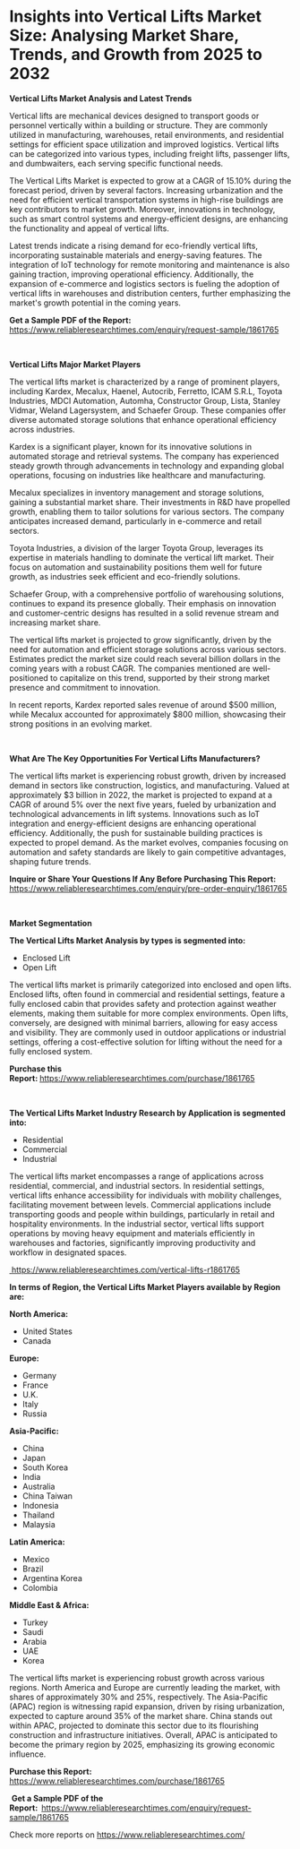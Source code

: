 <p><h1>Insights into Vertical Lifts Market Size: Analysing Market Share, Trends, and Growth from 2025 to 2032</h1></p><p><strong>Vertical Lifts Market Analysis and Latest Trends</strong></p>
<p><p>Vertical lifts are mechanical devices designed to transport goods or personnel vertically within a building or structure. They are commonly utilized in manufacturing, warehouses, retail environments, and residential settings for efficient space utilization and improved logistics. Vertical lifts can be categorized into various types, including freight lifts, passenger lifts, and dumbwaiters, each serving specific functional needs.</p><p>The Vertical Lifts Market is expected to grow at a CAGR of 15.10% during the forecast period, driven by several factors. Increasing urbanization and the need for efficient vertical transportation systems in high-rise buildings are key contributors to market growth. Moreover, innovations in technology, such as smart control systems and energy-efficient designs, are enhancing the functionality and appeal of vertical lifts.</p><p>Latest trends indicate a rising demand for eco-friendly vertical lifts, incorporating sustainable materials and energy-saving features. The integration of IoT technology for remote monitoring and maintenance is also gaining traction, improving operational efficiency. Additionally, the expansion of e-commerce and logistics sectors is fueling the adoption of vertical lifts in warehouses and distribution centers, further emphasizing the market's growth potential in the coming years.</p></p>
<p><strong>Get a Sample PDF of the Report:&nbsp;</strong> <a href="https://www.reliableresearchtimes.com/enquiry/request-sample/1861765?utm_campaign=3063&utm_medium=2&utm_source=Github&utm_content=ia&utm_term=08042025&utm_id=vertical-lifts">https://www.reliableresearchtimes.com/enquiry/request-sample/1861765</a></p>
<p>&nbsp;</p>
<p><strong>Vertical Lifts Major Market Players</strong></p>
<p><p>The vertical lifts market is characterized by a range of prominent players, including Kardex, Mecalux, Haenel, Autocrib, Ferretto, ICAM S.R.L, Toyota Industries, MDCI Automation, Automha, Constructor Group, Lista, Stanley Vidmar, Weland Lagersystem, and Schaefer Group. These companies offer diverse automated storage solutions that enhance operational efficiency across industries.</p><p>Kardex is a significant player, known for its innovative solutions in automated storage and retrieval systems. The company has experienced steady growth through advancements in technology and expanding global operations, focusing on industries like healthcare and manufacturing.</p><p>Mecalux specializes in inventory management and storage solutions, gaining a substantial market share. Their investments in R&D have propelled growth, enabling them to tailor solutions for various sectors. The company anticipates increased demand, particularly in e-commerce and retail sectors.</p><p>Toyota Industries, a division of the larger Toyota Group, leverages its expertise in materials handling to dominate the vertical lift market. Their focus on automation and sustainability positions them well for future growth, as industries seek efficient and eco-friendly solutions.</p><p>Schaefer Group, with a comprehensive portfolio of warehousing solutions, continues to expand its presence globally. Their emphasis on innovation and customer-centric designs has resulted in a solid revenue stream and increasing market share.</p><p>The vertical lifts market is projected to grow significantly, driven by the need for automation and efficient storage solutions across various sectors. Estimates predict the market size could reach several billion dollars in the coming years with a robust CAGR. The companies mentioned are well-positioned to capitalize on this trend, supported by their strong market presence and commitment to innovation.</p><p>In recent reports, Kardex reported sales revenue of around $500 million, while Mecalux accounted for approximately $800 million, showcasing their strong positions in an evolving market.</p></p>
<p>&nbsp;</p>
<p><strong>What Are The Key Opportunities For Vertical Lifts Manufacturers?</strong></p>
<p><p>The vertical lifts market is experiencing robust growth, driven by increased demand in sectors like construction, logistics, and manufacturing. Valued at approximately $3 billion in 2022, the market is projected to expand at a CAGR of around 5% over the next five years, fueled by urbanization and technological advancements in lift systems. Innovations such as IoT integration and energy-efficient designs are enhancing operational efficiency. Additionally, the push for sustainable building practices is expected to propel demand. As the market evolves, companies focusing on automation and safety standards are likely to gain competitive advantages, shaping future trends.</p></p>
<p><strong>Inquire or Share Your Questions If Any Before Purchasing This Report:</strong> <a href="https://www.reliableresearchtimes.com/enquiry/pre-order-enquiry/1861765?utm_campaign=3063&utm_medium=2&utm_source=Github&utm_content=ia&utm_term=08042025&utm_id=vertical-lifts">https://www.reliableresearchtimes.com/enquiry/pre-order-enquiry/1861765</a></p>
<p>&nbsp;</p>
<p><strong>Market Segmentation</strong></p>
<p><strong>The Vertical Lifts Market Analysis by types is segmented into:</strong></p>
<p><ul><li>Enclosed Lift</li><li>Open Lift</li></ul></p>
<p><p>The vertical lifts market is primarily categorized into enclosed and open lifts. Enclosed lifts, often found in commercial and residential settings, feature a fully enclosed cabin that provides safety and protection against weather elements, making them suitable for more complex environments. Open lifts, conversely, are designed with minimal barriers, allowing for easy access and visibility. They are commonly used in outdoor applications or industrial settings, offering a cost-effective solution for lifting without the need for a fully enclosed system.</p></p>
<p><strong>Purchase this Report:&nbsp;</strong><a href="https://www.reliableresearchtimes.com/purchase/1861765?utm_campaign=3063&utm_medium=2&utm_source=Github&utm_content=ia&utm_term=08042025&utm_id=vertical-lifts">https://www.reliableresearchtimes.com/purchase/1861765</a></p>
<p>&nbsp;</p>
<p><strong>The Vertical Lifts Market Industry Research by Application is segmented into:</strong></p>
<p><ul><li>Residential</li><li>Commercial</li><li>Industrial</li></ul></p>
<p><p>The vertical lifts market encompasses a range of applications across residential, commercial, and industrial sectors. In residential settings, vertical lifts enhance accessibility for individuals with mobility challenges, facilitating movement between levels. Commercial applications include transporting goods and people within buildings, particularly in retail and hospitality environments. In the industrial sector, vertical lifts support operations by moving heavy equipment and materials efficiently in warehouses and factories, significantly improving productivity and workflow in designated spaces.</p></p>
<p><a href="https://www.reliableresearchtimes.com/vertical-lifts-r1861765?utm_campaign=3063&utm_medium=2&utm_source=Github&utm_content=ia&utm_term=08042025&utm_id=vertical-lifts">&nbsp;https://www.reliableresearchtimes.com/vertical-lifts-r1861765</a></p>
<p><strong>In terms of Region, the Vertical Lifts Market Players available by Region are:</strong></p>
<p>
    <p> <strong> North America: </strong>
        <ul>
            <li>United States</li>
            <li>Canada</li>
        </ul>
        </p> 
    <p> <strong> Europe: </strong>
        <ul>
            <li>Germany</li>
            <li>France</li>
            <li>U.K.</li>
            <li>Italy</li>
            <li>Russia</li>
        </ul>
        </p> 
    <p> <strong> Asia-Pacific: </strong>
        <ul>
            <li>China</li>
            <li>Japan</li>
            <li>South Korea</li>
            <li>India</li>
            <li>Australia</li>
            <li>China Taiwan</li>
            <li>Indonesia</li>
            <li>Thailand</li>
            <li>Malaysia</li>
        </ul>
        </p> 
    <p> <strong> Latin America: </strong>
        <ul>
            <li>Mexico</li>
            <li>Brazil</li>
            <li>Argentina Korea</li>
            <li>Colombia</li>
        </ul>
        </p> 
    <p> <strong> Middle East & Africa: </strong>
        <ul>
            <li>Turkey</li>
            <li>Saudi</li>
            <li>Arabia</li>
            <li>UAE</li>
            <li>Korea</li>
        </ul>
    </p>
    </p>
<p><p>The vertical lifts market is experiencing robust growth across various regions. North America and Europe are currently leading the market, with shares of approximately 30% and 25%, respectively. The Asia-Pacific (APAC) region is witnessing rapid expansion, driven by rising urbanization, expected to capture around 35% of the market share. China stands out within APAC, projected to dominate this sector due to its flourishing construction and infrastructure initiatives. Overall, APAC is anticipated to become the primary region by 2025, emphasizing its growing economic influence.</p></p>
<p><strong>Purchase this Report: </strong><a href="https://www.reliableresearchtimes.com/purchase/1861765?utm_campaign=3063&utm_medium=2&utm_source=Github&utm_content=ia&utm_term=08042025&utm_id=vertical-lifts">https://www.reliableresearchtimes.com/purchase/1861765</a></p>
<p>&nbsp;<strong>Get a Sample PDF of the Report:&nbsp;&nbsp;</strong><a href="https://www.reliableresearchtimes.com/enquiry/request-sample/1861765?utm_campaign=3063&utm_medium=2&utm_source=Github&utm_content=ia&utm_term=08042025&utm_id=vertical-lifts">https://www.reliableresearchtimes.com/enquiry/request-sample/1861765</a></p>
<p><strong></strong></p>
<p>Check more reports on <a href="https://www.reliableresearchtimes.com/?utm_campaign=3063&utm_medium=2&utm_source=Github&utm_content=ia&utm_term=08042025&utm_id=vertical-lifts">https://www.reliableresearchtimes.com/</a></p>